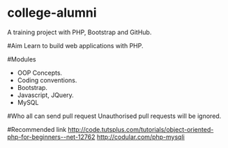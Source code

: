 # college-alumni
A training project with PHP, Bootstrap and GitHub.

#Aim
Learn to build web applications with PHP.

#Modules
- OOP Concepts.
- Coding conventions.
- Bootstrap.
- Javascript, JQuery.
- MySQL

#Who all can send pull request
Unauthorised pull requests will be ignored.


#Recommended link
http://code.tutsplus.com/tutorials/object-oriented-php-for-beginners--net-12762
http://codular.com/php-mysqli


